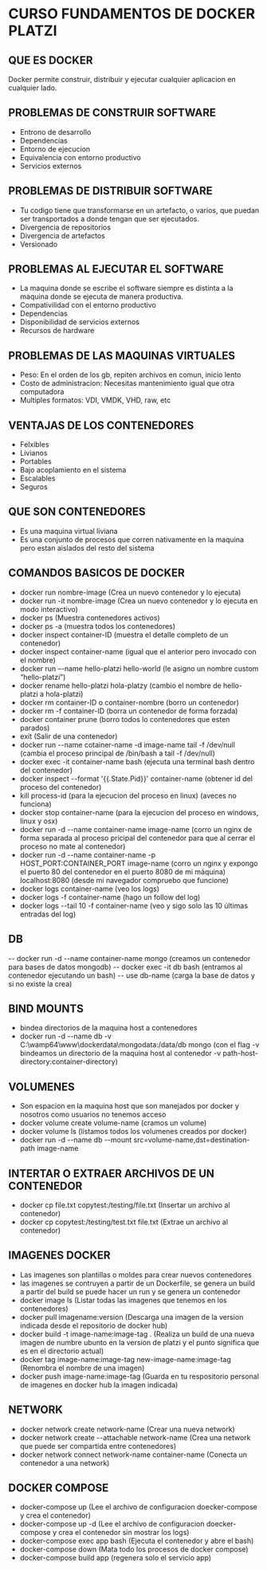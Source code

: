 # CURSO FUNDAMENTOS DE DOCKER PLATZI

## QUE ES DOCKER

Docker permite construir, distribuir y ejecutar cualquier aplicacion en cualquier lado.

## PROBLEMAS DE CONSTRUIR SOFTWARE

- Entrono de desarrollo
- Dependencias
- Entorno de ejecucion
- Equivalencia con entorno productivo
- Servicios externos

## PROBLEMAS DE DISTRIBUIR SOFTWARE

- Tu codigo tiene que transformarse en un artefacto, o varios, que puedan ser transportados a donde tengan que ser ejecutados.
- Divergencia de repositorios
- Divergencia de artefactos
- Versionado

## PROBLEMAS AL EJECUTAR EL SOFTWARE

- La maquina donde se escribe el software siempre es distinta a la maquina donde se ejecuta de manera productiva.
- Compativilidad con el entorno productivo
- Dependencias
- Disponibilidad de servicios externos
- Recursos de hardware

## PROBLEMAS DE LAS MAQUINAS VIRTUALES

- Peso: En el orden de los gb, repiten archivos en comun, inicio lento
- Costo de administracion: Necesitas mantenimiento igual que otra computadora
- Multiples formatos: VDI, VMDK, VHD, raw, etc

## VENTAJAS DE LOS CONTENEDORES

- Felxibles
- Livianos
- Portables
- Bajo acoplamiento en el sistema
- Escalables
- Seguros

## QUE SON CONTENEDORES

- Es una maquina virtual liviana
- Es una conjunto de procesos que corren nativamente en la maquina pero estan aislados del resto del sistema

## COMANDOS BASICOS DE DOCKER

- docker run nombre-image (Crea un nuevo contenedor y lo ejecuta)
- docker run -it nombre-image (Crea un nuevo contenedor y lo ejecuta en modo interactivo)
- docker ps (Muestra contenedores activos)
- docker ps -a (muestra todos los contenedores)
- docker inspect container-ID (muestra el detalle completo de un contenedor)
- docker inspect container-name (igual que el anterior pero invocado con el nombre)
- docker run –-name hello-platzi hello-world (le asigno un nombre custom “hello-platzi”)
- docker rename hello-platzi hola-platzy (cambio el nombre de hello-platzi a hola-platzi)
- docker rm container-ID o container-nombre (borro un contenedor)
- docker rm -f container-ID (borra un contenedor de forma forzada)
- docker container prune (borro todos lo contenedores que esten parados)
- exit (Salir de una contenedor)
- docker run --name cotainer-name -d image-name tail -f /dev/null (cambia el proceso principal de /bin/bash a tail -f /dev/null)
- docker exec -it container-name bash (ejecuta una terminal bash dentro del contenedor)
- docker inspect --format '{{.State.Pid}}' container-name (obtener id del proceso del contenedor)
- kill process-id (para la ejecucion del proceso en linux) (aveces no funciona)
- docker stop container-name (para la ejecucion del proceso en windows, linux y osx)
- docker run -d --name container-name image-name (corro un nginx de forma separada al proceso pricipal del contenedor para que al cerrar el proceso no mate al contenedor)
- docker run -d --name container-name -p HOST_PORT:CONTAINER_PORT image-name (corro un nginx y expongo el puerto 80 del contenedor en el puerto 8080 de mi máquina)
localhost:8080 (desde mi navegador compruebo que funcione)
- docker logs container-name (veo los logs)
- docker logs -f container-name (hago un follow del log)
- docker logs --tail 10 -f container-name (veo y sigo solo las 10 últimas entradas del log)

## DB

-- docker run -d --name container-name mongo (creamos un contenedor para bases de datos mongodb)
-- docker exec -it db bash (entramos al contenedor ejecutando un bash)
-- use db-name (carga la base de datos y si no existe la crea)

## BIND MOUNTS

- bindea directorios de la maquina host a contenedores
- docker run -d --name db -v C:\wamp64\www\dockerdata\mongodata:/data/db mongo (con el flag -v bindeamos un directorio de la maquina host al contenedor -v path-host-directory:container-directory)

## VOLUMENES

- Son espacion en la maquina host que son manejados por docker y nosotros como usuarios no tenemos acceso
- docker volume create volume-name (cramos un volume)
- docker volume ls (listamos todos los volumenes creados por docker)
- docker run -d --name db --mount src=volume-name,dst=destination-path image-name

## INTERTAR O EXTRAER ARCHIVOS DE UN CONTENEDOR

- docker cp file.txt copytest:/testing/file.txt (Insertar un archivo al contenedor)
- docker cp copytest:/testing/test.txt file.txt (Extrae un archivo al contenedor)

## IMAGENES DOCKER

- Las imagenes son plantillas o moldes para crear nuevos contenedores
- las imagenes se contruyen a partir de un Dockerfile, se genera un build a partir del build se puede hacer un run y se genera un contenedor
- docker image ls (Listar todas las imagenes que tenemos en los contenedores)
- docker pull imagename:version (Descarga una imagen de la version indicada desde el repositorio de docker hub)
- docker build -t image-name:image-tag . (Realiza un build de una nueva imagen de numbre ubunto en la version de platzi y el punto significa que es en el directorio actual)
- docker tag image-name:image-tag new-image-name:image-tag (Renombra el nombre de una imagen)
- docker push image-name:image-tag (Guarda en tu respositorio personal de imagenes en docker hub la imagen indicada)

## NETWORK

- docker network create network-name (Crear una nueva network)
- docker network create --attachable network-name (Crea una network que puede ser compartida entre contenedores)
- docker network connect network-name container-name (Conecta un contenedor a una network)

## DOCKER COMPOSE

- docker-compose up (Lee el archivo de configuracion doecker-compose y crea el contenedor)
- docker-compose up -d (Lee el archivo de configuracion doecker-compose y crea el contenedor sin mostrar los logs)
- docker-compose exec app bash (Ejecuta el contenedor y abre el bash)
- docker-compose down (Mata todo los procesos de docker compose)
- docker-compose build app (regenera solo el servicio app)
